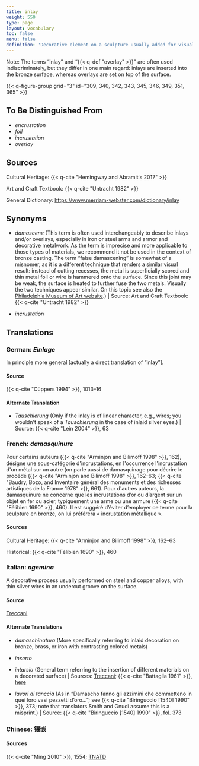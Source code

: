 ```yaml
---
title: inlay
weight: 550
type: page
layout: vocabulary
toc: false
menu: false
definition: 'Decorative element on a sculpture usually added for visual contrast through color and/or texture. The top surface of an inlay is generally flush with the surrounding metal. A wide range of attachment methods may be used, including solder, adhesives, cements, burrs, undercuts, and/or rivets, but the basic technique involves shaping the inlay and incising the ground metal to produce a cavity of the inlay shape. Inlay materials may include metals, glass, stone, or bone, among others.'
---
```


<div class="backmatter">
Note: The terms “inlay” and “{{< q-def "overlay" >}}” are often used indiscriminately, but they differ in one main regard: inlays are inserted into the bronze surface, whereas overlays are set on top of the surface.
</div>

{{< q-figure-group grid="3" id="309, 340, 342, 343, 345, 346, 349, 351, 365" >}}

## To Be Distinguished From

- *encrustation*
- *foil*
- *incrustation*
- *overlay*

## Sources

Cultural Heritage: {{< q-cite "Hemingway and Abramitis 2017" >}}

Art and Craft Textbook: {{< q-cite "Untracht 1982" >}}

General Dictionary: <https://www.merriam-webster.com/dictionary/inlay>

## Synonyms

- *damascene* (This term is often used interchangeably to describe inlays and/or overlays, especially in iron or steel arms and armor and decorative metalwork. As the term is imprecise and more applicable to those types of materials, we recommend it not be used in the context of bronze casting. The term “false damascening” is somewhat of a misnomer, as it is a different technique that renders a similar visual result: instead of cutting recesses, the metal is superficially scored and thin metal foil or wire is hammered onto the surface. Since this joint may be weak, the surface is heated to further fuse the two metals. Visually the two techniques appear similar. On this topic see also the [Philadelphia Museum of Art website](http://www.philamuseum.org/booklets/7_43_81_1.html).) | Source: Art and Craft Textbook: {{< q-cite "Untracht 1982" >}}

- *incrustation*

## Translations

<div class="accordion">

### **German**: *Einlage*

In principle more general [actually a direct translation of “inlay”].

#### Source

{{< q-cite "Cüppers 1994" >}}, 1013–16

#### Alternate Translation

- *Tauschierung* (Only if the inlay is of linear character, e.g., wires; you wouldn't speak of a *Tauschierung* in the case of inlaid silver eyes.) | Source: {{< q-cite "Lein 2004" >}}, 63

### **French**: *damasquinure*

Pour certains auteurs ({{< q-cite "Arminjon and Bilimoff 1998" >}}, 162), désigne une sous-catégorie d'incrustations, en l'occurrence l'incrustation d'un métal sur un autre (on parle aussi de damasquinage pour décrire le procédé ({{< q-cite "Arminjon and Bilimoff 1998" >}}, 162–63; {{< q-cite "Baudry, Bozo, and Inventaire général des monuments et des richesses artistiques de la France 1978" >}}, 661). Pour d'autres auteurs, la damasquinure ne concerne que les incrustations d’or ou d’argent sur un objet en fer ou acier, typiquement une arme ou une armure ({{< q-cite "Félibien 1690" >}}, 460). Il est suggéré d’éviter d’employer ce terme pour la sculpture en bronze, on lui préférera « incrustation métallique ».

#### Sources

Cultural Heritage: {{< q-cite "Arminjon and Bilimoff 1998" >}}, 162–63

Historical: {{< q-cite "Félibien 1690" >}}, 460

### **Italian**: *agemina*

A decorative process usually performed on steel and copper alloys, with thin silver wires in an undercut groove on the surface.

#### Source

[Treccani](https://www.treccani.it/vocabolario/ricerca/agemina/)

#### Alternate Translations

- *damaschinatura* (More specifically referring to inlaid decoration on bronze, brass, or iron with contrasting colored metals)

- *inserto*    

- *intarsio* (General term referring to the insertion of different materials on a decorated surface) | Sources: [Treccani](http://www.treccani.it/vocabolario/intarsio); {{< q-cite "Battaglia 1961" >}}, [here](http://www.gdli.it/pdf_viewer/Scripts/pdf.js/web/viewer.asp?file=/PDF/GDLI08/GDLI_08_ocr_176.pdf&parola=intarsio)

- *lavori di tanccia* (As in “Damascho fanno gli azzimini che commetteno in quei loro vasi pezzetti d’oro...”; see {{< q-cite "Biringuccio [1540] 1990" >}}, 373; note that translators Smith and Gnudi assume this is a misprint.) | Source: {{< q-cite "Biringuccio [1540] 1990" >}}, fol. 373

### **Chinese**: 镶嵌

#### Sources

{{< q-cite "Ming 2010" >}}, 1554; [TNATD](https://terms.naer.edu.tw/detail/11566239/?index=5)

</div>
